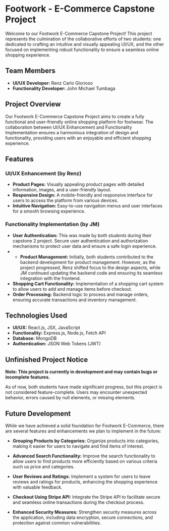 # Footwork - E-Commerce Capstone Project

Welcome to our Footwork E-Commerce Capstone Project! This project represents the culmination of the collaborative efforts of two students: one dedicated to crafting an intuitive and visually appealing UI/UX, and the other focused on implementing robust functionality to ensure a seamless online shopping experience.

## Team Members

- **UI/UX Developer:** Renz Carlo Glorioso
- **Functionality Developer:** John Michael Tumbaga

## Project Overview

Our Footwork E-Commerce Capstone Project aims to create a fully functional and user-friendly online shopping platform for footwear. The collaboration between UI/UX Enhancement and Functionality Implementation ensures a harmonious integration of design and functionality, providing users with an enjoyable and efficient shopping experience.

## Features

### UI/UX Enhancement (by Renz)

- **Product Pages:** Visually appealing product pages with detailed information, images, and a user-friendly layout.
- **Responsive Design:** A mobile-friendly and responsive interface for users to access the platform from various devices.
- **Intuitive Navigation:** Easy-to-use navigation menus and user interfaces for a smooth browsing experience.

### Functionality Implementation (by JM)

- **User Authentication:** This was made by *both students* during their capstone 2 project. Secure user authentication and authorization mechanisms to protect user data and ensure a safe login experience.
- - **Product Management:** Initially, both students contributed to the backend development for product management. However, as the project progressed, Renz shifted focus to the design aspects, while JM continued updating the backend code and ensuring its seamless integration with the frontend.
- **Shopping Cart Functionality:** Implementation of a shopping cart system to allow users to add and manage items before checkout.
- **Order Processing:** Backend logic to process and manage orders, ensuring accurate transactions and inventory management.

## Technologies Used

- **UI/UX:** React.js, JSX, JavaScript
- **Functionality:** Express.js, Node.js, Fetch API
- **Database:** MongoDB
- **Authentication:** JSON Web Tokens (JWT)


## Unfinished Project Notice

**Note: This project is currently in development and may contain bugs or incomplete features.**

As of now, both students have made significant progress, but this project is not considered feature-complete. Users may encounter unexpected behavior, errors caused by null elements, or missing elements.

## Future Development

While we have achieved a solid foundation for Footwork E-Commerce, there are several features and enhancements we plan to implement in the future:

- **Grouping Products by Categories:** Organize products into categories, making it easier for users to navigate and find items of interest.

- **Advanced Search Functionality:** Improve the search functionality to allow users to find products more efficiently based on various criteria such us price and categories.

- **User Reviews and Ratings:** Implement a system for users to leave reviews and ratings for products, enhancing the shopping experience with valuable feedback.

- **Checkout Using Stripe API:** Integrate the Stripe API to facilitate secure and seamless online transactions during the checkout process.

- **Enhanced Security Measures:** Strengthen security measures across the application, including data encryption, secure connections, and protection against common vulnerabilities.

